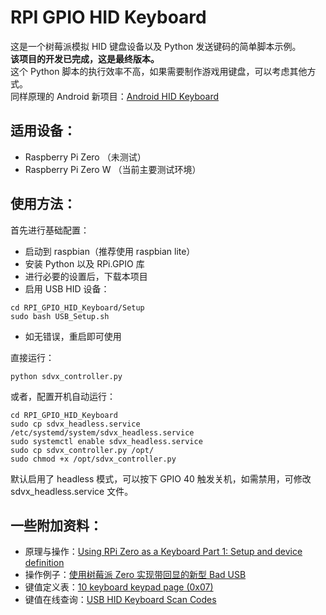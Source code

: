 # RPI GPIO HID Keyboard
这是一个树莓派模拟 HID 键盘设备以及 Python 发送键码的简单脚本示例。  
**该项目的开发已完成，这是最终版本。**  
这个 Python 脚本的执行效率不高，如果需要制作游戏用键盘，可以考虑其他方式。  
同样原理的 Android 新项目：[Android HID Keyboard](https://github.com/Sucareto/Android_HID_Keyboard)

## 适用设备：
- Raspberry Pi Zero （未测试）
- Raspberry Pi Zero W （当前主要测试环境）

## 使用方法：
首先进行基础配置：
- 启动到 raspbian（推荐使用 raspbian lite）
- 安装 Python 以及 RPi.GPIO 库
- 进行必要的设置后，下载本项目
- 启用 USB HID 设备：
```
cd RPI_GPIO_HID_Keyboard/Setup
sudo bash USB_Setup.sh
```
 - 如无错误，重启即可使用

直接运行：
```
python sdvx_controller.py
```
或者，配置开机自动运行：
```
cd RPI_GPIO_HID_Keyboard
sudo cp sdvx_headless.service /etc/systemd/system/sdvx_headless.service
sudo systemctl enable sdvx_headless.service
sudo cp sdvx_controller.py /opt/
sudo chmod +x /opt/sdvx_controller.py
```
默认启用了 headless 模式，可以按下 GPIO 40 触发关机，如需禁用，可修改 sdvx_headless.service 文件。

## 一些附加资料：
- 原理与操作：[Using RPi Zero as a Keyboard Part 1: Setup and device definition](https://www.rmedgar.com/blog/using-rpi-zero-as-keyboard-setup-and-device-definition/)
- 操作例子：[使用树莓派 Zero 实现带回显的新型 Bad USB](http://shumeipai.nxez.com/2018/06/26/using-raspberry-pi-zero-to-implement-new-bad-usb-with-echo.html)
- 键值定义表：[10 keyboard keypad page (0x07)](http://d1.amobbs.com/bbs_upload782111/files_47/ourdev_692986N5FAHU.pdf)
- 键值在线查询：[USB HID Keyboard Scan Codes](https://serverhelfer.de/usb-hid-keyboard-scan-codes/)
